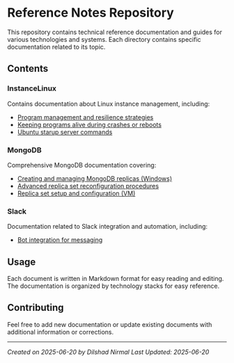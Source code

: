 # Reference Notes Repository

This repository contains technical reference documentation and guides for various technologies and systems. Each directory contains specific documentation related to its topic.

## Contents

### InstanceLinux

Contains documentation about Linux instance management, including:

- [Program management and resilience strategies](InstanceLinux/keeping_programs_alive_during_a_crash_or_reboot.md)
- [Keeping programs alive during crashes or reboots](InstanceLinux/keeping_programs_alive_during_a_crash_or_reboot.md)
- [Ubuntu starup server commands](InstanceLinux/ubuntu_startup_server_stack.md)

### MongoDB

Comprehensive MongoDB documentation covering:

- [Creating and managing MongoDB replicas (Windows)](MongoDB/creating_mongodb_replica_windows.md)
- [Advanced replica set reconfiguration procedures](MongoDB/reconfigure_mongodb_replica_set.md)
- [Replica set setup and configuration (VM)](MongoDB/mongodb_replicaset_setup_vm.md)

### Slack

Documentation related to Slack integration and automation, including:

- [Bot integration for messaging](Slack/bot_integration_for_messaging.md)

## Usage

Each document is written in Markdown format for easy reading and editing. The documentation is organized by technology stacks for easy reference.

## Contributing

Feel free to add new documentation or update existing documents with additional information or corrections.

---

_Created on 2025-06-20 by Dilshad Nirmal_
_Last Updated: 2025-06-20_
